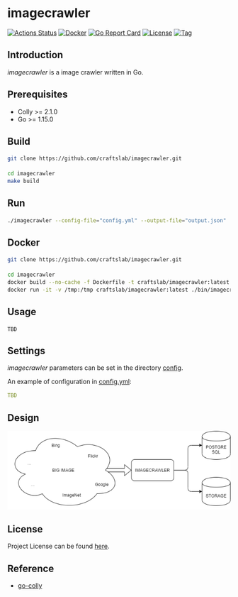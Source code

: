 # imagecrawler

[![Actions Status](https://github.com/craftslab/imagecrawler/workflows/CI/badge.svg?branch=master&event=push)](https://github.com/craftslab/imagecrawler/actions?query=workflow%3ACI)
[![Docker](https://img.shields.io/docker/pulls/craftslab/imagecrawler)](https://hub.docker.com/r/craftslab/imagecrawler)
[![Go Report Card](https://goreportcard.com/badge/github.com/craftslab/imagecrawler)](https://goreportcard.com/report/github.com/craftslab/imagecrawler)
[![License](https://img.shields.io/github/license/craftslab/imagecrawler.svg?color=brightgreen)](https://github.com/craftslab/imagecrawler/blob/master/LICENSE)
[![Tag](https://img.shields.io/github/tag/craftslab/imagecrawler.svg?color=brightgreen)](https://github.com/craftslab/imagecrawler/tags)



## Introduction

*imagecrawler* is a image crawler written in Go.



## Prerequisites

- Colly >= 2.1.0
- Go >= 1.15.0



## Build

```bash
git clone https://github.com/craftslab/imagecrawler.git

cd imagecrawler
make build
```



## Run

```bash
./imagecrawler --config-file="config.yml" --output-file="output.json"
```



## Docker

```bash
git clone https://github.com/craftslab/imagecrawler.git

cd imagecrawler
docker build --no-cache -f Dockerfile -t craftslab/imagecrawler:latest .
docker run -it -v /tmp:/tmp craftslab/imagecrawler:latest ./bin/imagecrawler --config-file="./etc/config.yml" --output-file="/tmp/output.json"
```



## Usage

```
TBD
```



## Settings

*imagecrawler* parameters can be set in the directory [config](https://github.com/craftslab/imagecrawler/blob/master/config).

An example of configuration in [config.yml](https://github.com/craftslab/imagecrawler/blob/master/config/config.yml):

```yaml
TBD
```



## Design

![design](design.png)



## License

Project License can be found [here](LICENSE).



## Reference

- [go-colly](http://go-colly.org/)
